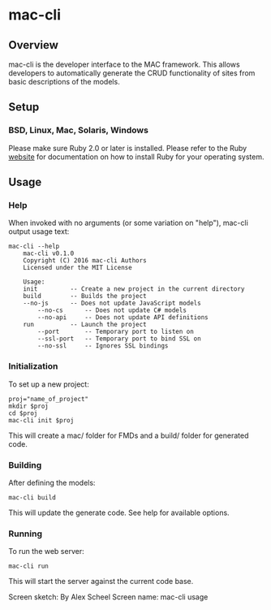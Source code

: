 # mac-cli
## Overview

mac-cli is the developer interface to the MAC framework. This allows developers
to automatically generate the CRUD functionality of sites from basic
descriptions of the models.

## Setup
### BSD, Linux, Mac, Solaris, Windows

Please make sure Ruby 2.0 or later is installed. Please refer to the Ruby
[website](https://www.ruby-lang.org/en/) for documentation on how to install
Ruby for your operating system.

## Usage
### Help

When invoked with no arguments (or some variation on "help"), mac-cli output
usage text:

    mac-cli --help
        mac-cli v0.1.0
        Copyright (C) 2016 mac-cli Authors
        Licensed under the MIT License
        
        Usage:
        init         -- Create a new project in the current directory
        build        -- Builds the project
	    --no-js      -- Does not update JavaScript models
            --no-cs      -- Does not update C# models
            --no-api     -- Does not update API definitions
        run          -- Launch the project
            --port       -- Temporary port to listen on
            --ssl-port   -- Temporary port to bind SSL on
            --no-ssl     -- Ignores SSL bindings

### Initialization

To set up a new project:

    proj="name_of_project"
    mkdir $proj
    cd $proj
    mac-cli init $proj 

This will create a mac/ folder for FMDs and a build/ folder for generated code.

### Building

After defining the models:

    mac-cli build

This will update the generate code. See help for available options.

### Running

To run the web server:

    mac-cli run

This will start the server against the current code base. 


Screen sketch: By Alex Scheel
Screen name: mac-cli usage


